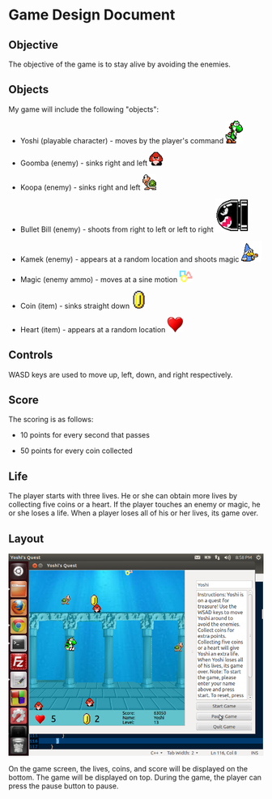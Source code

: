 Game Design Document
====================

Objective
--------------------
The objective of the game is to stay alive by avoiding the enemies.

Objects
--------------------
My game will include the following "objects":
- Yoshi (playable character) - moves by the player's command
![Yoshi](/img/yoshiw2.png)
	
- Goomba (enemy) - sinks right and left
![Goomba](/img/goombaw1.png)
	
- Koopa (enemy) - sinks right and left
![Koopa](/img/koopaw1.png)
	
- Bullet Bill (enemy) - shoots from right to left or left to right
![Bullet Bill](/img/rbill.png)
	
- Kamek (enemy) - appears at a random location and shoots magic
![Kamek](/img/kamek1.png)
	
- Magic (enemy ammo) - moves at a sine motion
![magic](/img/magic.png)
	
- Coin (item) - sinks straight down
![coin](/img/coin.png)

- Heart (item) - appears at a random location
![heart](/img/heart.png)

Controls
--------------------
WASD keys are used to move up, left, down, and right respectively.

Score
--------------------
The scoring is as follows:

- 10 points for every second that passes
	
- 50 points for every coin collected
	
Life
--------------------
The player starts with three lives. He or she 
can obtain more lives by collecting five coins or a heart.
If the player touches an enemy or magic, he or she
loses a life. When a player loses all of his or her
lives, its game over.

Layout
--------------------
![layout](/img/screenshot1.png)

On the game screen, the lives, coins, and score will be
displayed on the bottom. The game will be displayed on top.
During the game, the player can press the pause button to pause.
